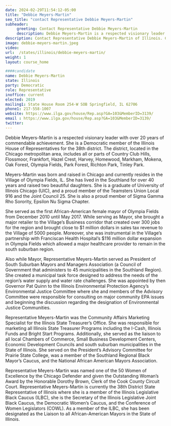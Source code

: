 ```yaml
---
date: 2024-02-29T11:54:12-05:00
title: "Debbie Meyers-Martin"
seo_title: "contact Representative Debbie Meyers-Martin"
subheader:
     greeting: Contact Representative Debbie Meyers-Martin
     description: Debbie Meyers-Martin is a respected visionary leader with over 20 years of commendable achievement. She is a Democratic member of the Illinois House of Representatives for the 38th district.
description: Contact Representative Debbie Meyers-Martin of Illinois. Contact information for Debbie Meyers-Martin includes email address, phone number, and mailing address.
image: debbie-meyers-martin.jpeg
video:
url:  /states/illinois/debbie-meyers-martin/
weight: 1
layout: course_home

####candidate
name: Debbie Meyers-Martin
state: Illinois
party: Democratic
role: Representative
inoffice: current
elected: 2019
mailing1: State House Room 254-W SOB Springfield, IL 62706
phone1: 217-558-1007
website: https://www.ilga.gov/house/Rep.asp?GA=103&MemberID=3139/
email : https://www.ilga.gov/house/Rep.asp?GA=103&MemberID=3139/
twitter:
---
```


Debbie Meyers-Martin is a respected visionary leader with over 20 years of commendable achievement. She is a Democratic member of the Illinois House of Representatives for the 38th district. The district, located in the Chicago metropolitan area, includes all or parts of Country Club Hills, Flossmoor, Frankfort, Hazel Crest, Harvey, Homewood, Markham, Mokena, Oak Forest, Olympia Fields, Park Forest, Richton Park, Tinley Park.

Meyers-Martin was born and raised in Chicago and currently resides in the Village of Olympia Fields, IL. She has lived in the Southland for over 40 years and raised two beautiful daughters. She is a graduate of University of Illinois Chicago (UIC), and a proud member of the Teamsters Union Local 916 and the Joint Council 25. She is also a proud member of Sigma Gamma Rho Sorority, Epsilon Nu Sigma Chapter.

She served as the first African-American female mayor of Olympia Fields from December 2010 until May 2017. While serving as Mayor, she brought a major retailer to the Village’s Business corridor that created over 300 jobs for the region and brought close to $1 million dollars in sales tax revenue to the Village of 5000 people. Moreover, she was instrumental in the Village’s partnership with Franciscan Health Hospital’s $116 million dollar expansion in Olympia Fields which allowed a major healthcare provider to remain in the south suburban region.

Also while Mayor, Representative Meyers-Martin served as President of South Suburban Mayors and Managers Association (a Council of Government that administers to 45 municipalities in the Southland Region). She created a municipal task force designed to address the needs of the region’s water supply and water rate challenges. She was appointed by then Governor Pat Quinn to the Illinois Environmental Protection Agency’s Environmental Justice Committee where she and members of the Advisory Committee were responsible for consulting on major community EPA issues and beginning the discussion regarding the designation of Environmental Justice Communities.

Representative Meyers-Martin was the Community Affairs Marketing Specialist for the Illinois State Treasurer’s Office. She was responsible for marketing all Illinois State Treasurer Programs including the I-Cash, Illinois Funds and Bright Start Programs. Additionally, she served as the liaison to all local Chambers of Commerce, Small Business Development Centers, Economic Development Councils and south suburban municipalities in the State of Illinois. She served on the President’s Advisory Committee for Prairie State College, was a member of the Southland Regional Black Mayor’s Caucus, and the National African American Mayors Association.

Representative Meyers-Martin was named one of the 50 Women of Excellence by the Chicago Defender and given the Outstanding Woman’s Award by the Honorable Dorothy Brown, Clerk of the Cook County Circuit Court. Representative Meyers-Martin is currently the 38th District State Representative of Illinois where she is a member of the Illinois Legislative Black Caucus (ILBC), she is the Secretary of the Illinois Legislative Joint Black Caucus, the Democratic Women’s Caucus, and the Conference of Women Legislators (COWL). As a member of the ILBC, she has been designated as the Liaison to all African-American Mayors in the State of Illinois.
